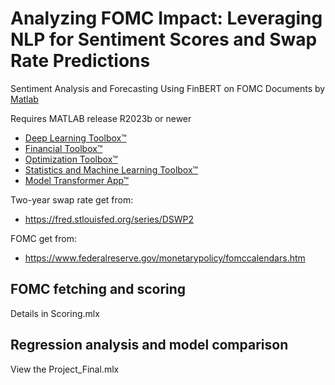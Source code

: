 # Analyzing FOMC Impact: Leveraging NLP for Sentiment Scores and Swap Rate Predictions
Sentiment Analysis and Forecasting Using FinBERT on FOMC Documents by [Matlab](https://www.mathworks.com/products/matlab.html)

Requires MATLAB release R2023b or newer
- [Deep Learning Toolbox™](https://www.mathworks.com/products/deep-learning.html)
- [Financial Toolbox™](https://www.mathworks.com/products/finance.html)
- [Optimization Toolbox™](https://www.mathworks.com/products/optimization.html)
- [Statistics and Machine Learning Toolbox™](https://www.mathworks.com/products/statistics.html)
- [Model Transformer App™](https://www.mathworks.com/help/slcheck/ref/modeltransformer-app.html)

Two-year swap rate get from:
- https://fred.stlouisfed.org/series/DSWP2

FOMC get from:
- https://www.federalreserve.gov/monetarypolicy/fomccalendars.htm

## FOMC fetching and scoring
Details in Scoring.mlx
## Regression analysis and model comparison
View the Project_Final.mlx
